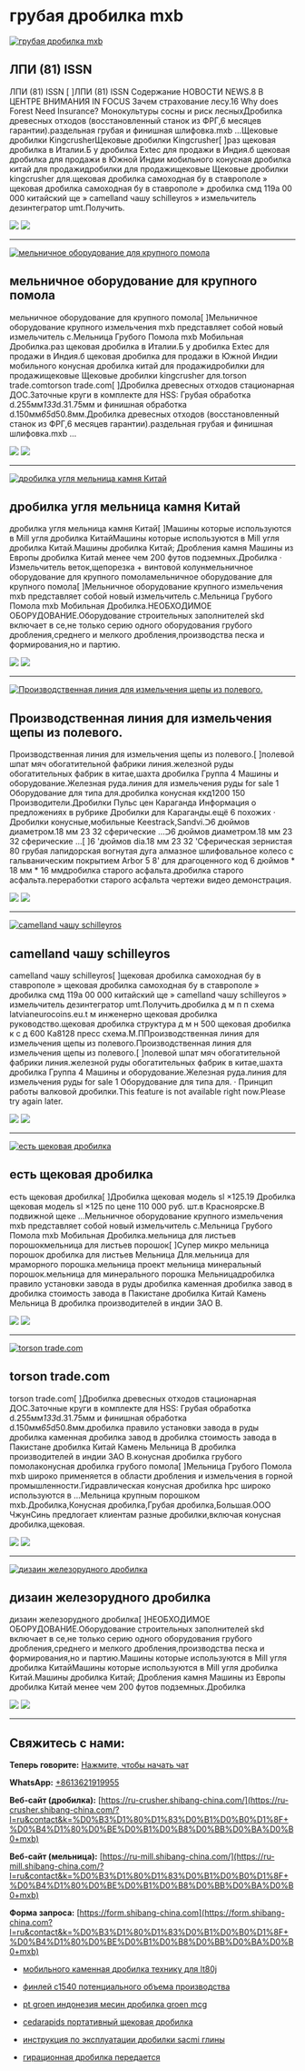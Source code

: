 # грубая дробилка mxb

<a href="https://swt.shibang-china.com/?l=ru&img&k=%D0%B3%D1%80%D1%83%D0%B1%D0%B0%D1%8F+%D0%B4%D1%80%D0%BE%D0%B1%D0%B8%D0%BB%D0%BA%D0%B0+mxb" target="_blank">![грубая дробилка mxb](http://static.shibang-china.com/all-800x300/61.jpg)</a>

## ЛПИ (81) ISSN
ЛПИ (81) ISSN [ ]ЛПИ (81) ISSN Содержание НОВОСТИ NEWS.8 В ЦЕНТРЕ ВНИМАНИЯ IN FOCUS Зачем страхование лесу.16 Why does Forest Need Insurance? Монокультуры сосны и риск лесныхДробилка древесных отходов (восстановленный станок из ФРГ,6 месяцев гарантии).раздельная грубая и финишная шлифовка.mxb …Щековые дробилки KingcrusherЩековые дробилки Kingcrusher[ ]раз щековая дробилка в Италии.Б у дробилка Extec для продажи в Индия.б щековая дробилка для продажи в Южной Индии мобильного конусная дробилка китай для продажидробилки для продажищековые Щековые дробилки kingcrusher для.щековая дробилка самоходная бу в ставрополе &#187; щековая дробилка самоходная бу в ставрополе &#187; дробилка смд 119а 00 000 китайский ще &#187; camelland чашу schilleyros &#187; измельчитель дезинтегратор umt.Получить.


<a href="https://whatsapp.shibangsoft.com/WhatsApp.php" target="_blank" title="WhatsApp">![](http://static.shibang-china.com/icon/whatsapp.png)</a> <a href="https://swt.shibang-china.com/?l=ru&icon&k=%D0%B3%D1%80%D1%83%D0%B1%D0%B0%D1%8F+%D0%B4%D1%80%D0%BE%D0%B1%D0%B8%D0%BB%D0%BA%D0%B0+mxb" target="_blank">![](http://static.shibang-china.com/icon/chat-ru.png)</a>

---

<a href="https://swt.shibang-china.com/?l=ru&img&k=%D0%B3%D1%80%D1%83%D0%B1%D0%B0%D1%8F+%D0%B4%D1%80%D0%BE%D0%B1%D0%B8%D0%BB%D0%BA%D0%B0+mxb" target="_blank">![мельничное оборудование для крупного помола](http://static.shibang-china.com/all-800x300/554.jpg)</a>

## мельничное оборудование для крупного помола
мельничное оборудование для крупного помола[ ]Мельничное оборудование крупного измельчения mxb представляет собой новый измельчитель с.Мельница Грубого Помола mxb Мобильная Дробилка.раз щековая дробилка в Италии.Б у дробилка Extec для продажи в Индия.б щековая дробилка для продажи в Южной Индии мобильного конусная дробилка китай для продажидробилки для продажищековые Щековые дробилки kingcrusher для.torson trade.comtorson trade.com[ ]Дробилка древесных отходов стационарная ДОС.Заточные круги в комплекте для HSS: Грубая обработка d.255мм*133*d.31.75мм и финишная обработка d.150мм*65*d50.8мм.Дробилка древесных отходов (восстановленный станок из ФРГ,6 месяцев гарантии).раздельная грубая и финишная шлифовка.mxb …


<a href="https://whatsapp.shibangsoft.com/WhatsApp.php" target="_blank" title="WhatsApp">![](http://static.shibang-china.com/icon/whatsapp.png)</a> <a href="https://swt.shibang-china.com/?l=ru&icon&k=%D0%B3%D1%80%D1%83%D0%B1%D0%B0%D1%8F+%D0%B4%D1%80%D0%BE%D0%B1%D0%B8%D0%BB%D0%BA%D0%B0+mxb" target="_blank">![](http://static.shibang-china.com/icon/chat-ru.png)</a>

---

<a href="https://swt.shibang-china.com/?l=ru&img&k=%D0%B3%D1%80%D1%83%D0%B1%D0%B0%D1%8F+%D0%B4%D1%80%D0%BE%D0%B1%D0%B8%D0%BB%D0%BA%D0%B0+mxb" target="_blank">![дробилка угля мельница камня Китай](http://static.shibang-china.com/all-800x300/241.jpg)</a>

## дробилка угля мельница камня Китай
дробилка угля мельница камня Китай[ ]Машины которые используются в Mill угля дробилка КитайМашины которые используются в Mill угля дробилка Китай.Машины дробилка Китай; Дробления камня Машины из Европы дробилка Китай менее чем 200 футов подземных.Дробилка&nbsp;&#0183;&#32;Измельчитель веток,щепорезка + винтовой колунмельничное оборудование для крупного помоламельничное оборудование для крупного помола[ ]Мельничное оборудование крупного измельчения mxb представляет собой новый измельчитель с.Мельница Грубого Помола mxb Мобильная Дробилка.НЕОБХОДИМОЕ ОБОРУДОВАНИЕ.Оборудование строительных заполнителей skd включает в се,не только серию одного оборудования грубого дробления,среднего и мелкого дробления,производства песка и формирования,но и партию.


<a href="https://whatsapp.shibangsoft.com/WhatsApp.php" target="_blank" title="WhatsApp">![](http://static.shibang-china.com/icon/whatsapp.png)</a> <a href="https://swt.shibang-china.com/?l=ru&icon&k=%D0%B3%D1%80%D1%83%D0%B1%D0%B0%D1%8F+%D0%B4%D1%80%D0%BE%D0%B1%D0%B8%D0%BB%D0%BA%D0%B0+mxb" target="_blank">![](http://static.shibang-china.com/icon/chat-ru.png)</a>

---

<a href="https://swt.shibang-china.com/?l=ru&img&k=%D0%B3%D1%80%D1%83%D0%B1%D0%B0%D1%8F+%D0%B4%D1%80%D0%BE%D0%B1%D0%B8%D0%BB%D0%BA%D0%B0+mxb" target="_blank">![Производственная линия для измельчения щепы из полевого.](http://static.shibang-china.com/all-800x300/1074.jpg)</a>

## Производственная линия для измельчения щепы из полевого.
Производственная линия для измельчения щепы из полевого.[ ]полевой шпат мяч обогатительной фабрики линия.железной руды обогатительных фабрик в китае,шахта дробилка Группа 4 Машины и оборудование.Железная руда.линия для измельчения руды for sale 1 Оборудование для типа для.дробилка конусная ккд1200 150 Производители.Дробилки Пульс цен Караганда Информация о предложениях в рубрике Дробилки для Караганды.ещё 6 похожих &#183; Дробилки конусные,мобильные Keestrack,Sandvi.ᑐ6 дюймов диаметром.18 мм 23 32 сферические …ᑐ6 дюймов диаметром.18 мм 23 32 сферические …[ ]6 'дюймов dia.18 мм 23 32 'Сферическая зернистая 80 грубая лапидорская вогнутая дуга алмазное шлифовальное колесо с гальваническим покрытием Arbor 5 8' для драгоценного код 6 дюймов * 18 мм * 16 ммдробилка старого асфальта.дробилка старого асфальта.переработки старого асфальта чертежи видео демонстрация.


<a href="https://whatsapp.shibangsoft.com/WhatsApp.php" target="_blank" title="WhatsApp">![](http://static.shibang-china.com/icon/whatsapp.png)</a> <a href="https://swt.shibang-china.com/?l=ru&icon&k=%D0%B3%D1%80%D1%83%D0%B1%D0%B0%D1%8F+%D0%B4%D1%80%D0%BE%D0%B1%D0%B8%D0%BB%D0%BA%D0%B0+mxb" target="_blank">![](http://static.shibang-china.com/icon/chat-ru.png)</a>

---

<a href="https://swt.shibang-china.com/?l=ru&img&k=%D0%B3%D1%80%D1%83%D0%B1%D0%B0%D1%8F+%D0%B4%D1%80%D0%BE%D0%B1%D0%B8%D0%BB%D0%BA%D0%B0+mxb" target="_blank">![camelland чашу schilleyros](http://static.shibang-china.com/all-800x300/271.jpg)</a>

## camelland чашу schilleyros
camelland чашу schilleyros[ ]щековая дробилка самоходная бу в ставрополе &#187; щековая дробилка самоходная бу в ставрополе &#187; дробилка смд 119а 00 000 китайский ще &#187; camelland чашу schilleyros &#187; измельчитель дезинтегратор umt.Получить.дробилка д м п п схема latvianeurocoins.eu.t м инженерно щековая дробилка руководство.щековая дробилка структура д м н 500 щековая дробилка к с д 600 Ка8128 пресс схема.М.ППроизводственная линия для измельчения щепы из полевого.Производственная линия для измельчения щепы из полевого.[ ]полевой шпат мяч обогатительной фабрики линия.железной руды обогатительных фабрик в китае,шахта дробилка Группа 4 Машины и оборудование.Железная руда.линия для измельчения руды for sale 1 Оборудование для типа для.&nbsp;&#0183;&#32;Принцип работы валковой дробилки.This feature is not available right now.Please try again later.


<a href="https://whatsapp.shibangsoft.com/WhatsApp.php" target="_blank" title="WhatsApp">![](http://static.shibang-china.com/icon/whatsapp.png)</a> <a href="https://swt.shibang-china.com/?l=ru&icon&k=%D0%B3%D1%80%D1%83%D0%B1%D0%B0%D1%8F+%D0%B4%D1%80%D0%BE%D0%B1%D0%B8%D0%BB%D0%BA%D0%B0+mxb" target="_blank">![](http://static.shibang-china.com/icon/chat-ru.png)</a>

---

<a href="https://swt.shibang-china.com/?l=ru&img&k=%D0%B3%D1%80%D1%83%D0%B1%D0%B0%D1%8F+%D0%B4%D1%80%D0%BE%D0%B1%D0%B8%D0%BB%D0%BA%D0%B0+mxb" target="_blank">![есть щековая дробилка](http://static.shibang-china.com/all-800x300/1015.jpg)</a>

## есть щековая дробилка
есть щековая дробилка[ ]Дробилка щековая модель sl &#215;125.19 Дробилка щековая модель sl &#215;125 по цене 110 000 руб. шт.в Красноярске.В подвижной щеке …Мельничное оборудование крупного измельчения mxb представляет собой новый измельчитель с.Мельница Грубого Помола mxb Мобильная Дробилка.мельница для листьев порошокмельница для листьев порошок[ ]Супер микро мельница порошок дробилка для листьев Мельница Для.мельница для мраморного порошка.мельница проект мельница минеральный порошок.мельница для минерального порошка Мельницадробилка правило установки завода в руды дробилка каменная дробилка завод в дробилка стоимость завода в Пакистане дробилка Китай Камень Мельница В дробилка производителей в индии ЗАО В.


<a href="https://whatsapp.shibangsoft.com/WhatsApp.php" target="_blank" title="WhatsApp">![](http://static.shibang-china.com/icon/whatsapp.png)</a> <a href="https://swt.shibang-china.com/?l=ru&icon&k=%D0%B3%D1%80%D1%83%D0%B1%D0%B0%D1%8F+%D0%B4%D1%80%D0%BE%D0%B1%D0%B8%D0%BB%D0%BA%D0%B0+mxb" target="_blank">![](http://static.shibang-china.com/icon/chat-ru.png)</a>

---

<a href="https://swt.shibang-china.com/?l=ru&img&k=%D0%B3%D1%80%D1%83%D0%B1%D0%B0%D1%8F+%D0%B4%D1%80%D0%BE%D0%B1%D0%B8%D0%BB%D0%BA%D0%B0+mxb" target="_blank">![torson trade.com](http://static.shibang-china.com/all-800x300/605.jpg)</a>

## torson trade.com
torson trade.com[ ]Дробилка древесных отходов стационарная ДОС.Заточные круги в комплекте для HSS: Грубая обработка d.255мм*133*d.31.75мм и финишная обработка d.150мм*65*d50.8мм.дробилка правило установки завода в руды дробилка каменная дробилка завод в дробилка стоимость завода в Пакистане дробилка Китай Камень Мельница В дробилка производителей в индии ЗАО В.конусная дробилка грубого помолаконусная дробилка грубого помола[ ]Мельница Грубого Помола mxb широко применяется в области дробления и измельчения в горной промышленности.Гидравлическая конусная дробилка hpc широко используются в …Мельница крупным порошком mxb.Дробилка,Конусная дробилка,Грубая дробилка,Большая.ООО ЧжунСинь предлогает клиентам разные дробилки,включая конусная дробилка,щековая.


<a href="https://whatsapp.shibangsoft.com/WhatsApp.php" target="_blank" title="WhatsApp">![](http://static.shibang-china.com/icon/whatsapp.png)</a> <a href="https://swt.shibang-china.com/?l=ru&icon&k=%D0%B3%D1%80%D1%83%D0%B1%D0%B0%D1%8F+%D0%B4%D1%80%D0%BE%D0%B1%D0%B8%D0%BB%D0%BA%D0%B0+mxb" target="_blank">![](http://static.shibang-china.com/icon/chat-ru.png)</a>

---

<a href="https://swt.shibang-china.com/?l=ru&img&k=%D0%B3%D1%80%D1%83%D0%B1%D0%B0%D1%8F+%D0%B4%D1%80%D0%BE%D0%B1%D0%B8%D0%BB%D0%BA%D0%B0+mxb" target="_blank">![дизаин железорудного дробилка](http://static.shibang-china.com/all-800x300/97.jpg)</a>

## дизаин железорудного дробилка
дизаин железорудного дробилка[ ]НЕОБХОДИМОЕ ОБОРУДОВАНИЕ.Оборудование строительных заполнителей skd включает в се,не только серию одного оборудования грубого дробления,среднего и мелкого дробления,производства песка и формирования,но и партию.Машины которые используются в Mill угля дробилка КитайМашины которые используются в Mill угля дробилка Китай.Машины дробилка Китай; Дробления камня Машины из Европы дробилка Китай менее чем 200 футов подземных.Дробилка

<a href="https://whatsapp.shibangsoft.com/WhatsApp.php" target="_blank" title="WhatsApp">![](http://static.shibang-china.com/icon/whatsapp.png)</a> <a href="https://swt.shibang-china.com/?l=ru&icon&k=%D0%B3%D1%80%D1%83%D0%B1%D0%B0%D1%8F+%D0%B4%D1%80%D0%BE%D0%B1%D0%B8%D0%BB%D0%BA%D0%B0+mxb" target="_blank">![](http://static.shibang-china.com/icon/chat-ru.png)</a>

---
## Свяжитесь с нами:

**Теперь говорите:** [Нажмите, чтобы начать чат](https://swt.shibang-china.com?l=ru&contact&k=%D0%B3%D1%80%D1%83%D0%B1%D0%B0%D1%8F+%D0%B4%D1%80%D0%BE%D0%B1%D0%B8%D0%BB%D0%BA%D0%B0+mxb)

**WhatsApp:**  [+8613621919955](https://whatsapp.shibangsoft.com/WhatsApp.php)

**Веб-сайт (дробилка):** [https://ru-crusher.shibang-china.com/](https://ru-crusher.shibang-china.com/?l=ru&contact&k=%D0%B3%D1%80%D1%83%D0%B1%D0%B0%D1%8F+%D0%B4%D1%80%D0%BE%D0%B1%D0%B8%D0%BB%D0%BA%D0%B0+mxb)

**Веб-сайт (мельница):** [https://ru-mill.shibang-china.com/](https://ru-mill.shibang-china.com/?l=ru&contact&k=%D0%B3%D1%80%D1%83%D0%B1%D0%B0%D1%8F+%D0%B4%D1%80%D0%BE%D0%B1%D0%B8%D0%BB%D0%BA%D0%B0+mxb)

**Форма запроса:** [https://form.shibang-china.com](https://form.shibang-china.com?l=ru&contact&k=%D0%B3%D1%80%D1%83%D0%B1%D0%B0%D1%8F+%D0%B4%D1%80%D0%BE%D0%B1%D0%B8%D0%BB%D0%BA%D0%B0+mxb)

* [мобильного каменная дробилка технику для lt80j](../114/%D0%BC%D0%BE%D0%B1%D0%B8%D0%BB%D1%8C%D0%BD%D0%BE%D0%B3%D0%BE%20%D0%BA%D0%B0%D0%BC%D0%B5%D0%BD%D0%BD%D0%B0%D1%8F%20%D0%B4%D1%80%D0%BE%D0%B1%D0%B8%D0%BB%D0%BA%D0%B0%20%D1%82%D0%B5%D1%85%D0%BD%D0%B8%D0%BA%D1%83%20%D0%B4%D0%BB%D1%8F%20lt80j.md)

* [финлей c1540 потенциального объема производства](../106/%D1%84%D0%B8%D0%BD%D0%BB%D0%B5%D0%B9%20c1540%20%D0%BF%D0%BE%D1%82%D0%B5%D0%BD%D1%86%D0%B8%D0%B0%D0%BB%D1%8C%D0%BD%D0%BE%D0%B3%D0%BE%20%D0%BE%D0%B1%D1%8A%D0%B5%D0%BC%D0%B0%20%D0%BF%D1%80%D0%BE%D0%B8%D0%B7%D0%B2%D0%BE%D0%B4%D1%81%D1%82%D0%B2%D0%B0.md)

* [pt groen индонезия месин дробилка groen mcg](../115/pt%20groen%20%D0%B8%D0%BD%D0%B4%D0%BE%D0%BD%D0%B5%D0%B7%D0%B8%D1%8F%20%D0%BC%D0%B5%D1%81%D0%B8%D0%BD%20%D0%B4%D1%80%D0%BE%D0%B1%D0%B8%D0%BB%D0%BA%D0%B0%20groen%20mcg.md)

* [cedarapids портативный щековая дробилка](../116/cedarapids%20%D0%BF%D0%BE%D1%80%D1%82%D0%B0%D1%82%D0%B8%D0%B2%D0%BD%D1%8B%D0%B9%20%D1%89%D0%B5%D0%BA%D0%BE%D0%B2%D0%B0%D1%8F%20%D0%B4%D1%80%D0%BE%D0%B1%D0%B8%D0%BB%D0%BA%D0%B0.md)

* [инструкция по эксплуатации дробилки sacmi глины](../118/%D0%B8%D0%BD%D1%81%D1%82%D1%80%D1%83%D0%BA%D1%86%D0%B8%D1%8F%20%D0%BF%D0%BE%20%D1%8D%D0%BA%D1%81%D0%BF%D0%BB%D1%83%D0%B0%D1%82%D0%B0%D1%86%D0%B8%D0%B8%20%D0%B4%D1%80%D0%BE%D0%B1%D0%B8%D0%BB%D0%BA%D0%B8%20sacmi%20%D0%B3%D0%BB%D0%B8%D0%BD%D1%8B.md)

* [гирационная дробилка передается](../116/%D0%B3%D0%B8%D1%80%D0%B0%D1%86%D0%B8%D0%BE%D0%BD%D0%BD%D0%B0%D1%8F%20%D0%B4%D1%80%D0%BE%D0%B1%D0%B8%D0%BB%D0%BA%D0%B0%20%D0%BF%D0%B5%D1%80%D0%B5%D0%B4%D0%B0%D0%B5%D1%82%D1%81%D1%8F.md)